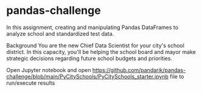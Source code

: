 # pandas-challenge
In this assignment, creating and manipulating Pandas DataFrames to analyze school and standardized test data.

Background
You are the new Chief Data Scientist for your city's school district. In this capacity, you'll be helping the school board and mayor make strategic decisions regarding future school budgets and priorities.

Open Jupyter notebook and open 
https://github.com/pandarik/pandas-challenge/blob/main/PyCitySchools/PyCitySchools_starter.ipynb
file to run/execute results
